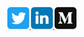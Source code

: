 <a href="https://twitter.com/arosolko">
  <img width="50px" height="50px" src="https://github.com/edent/SuperTinyIcons/blob/master/images/svg/twitter.svg"/>
</a>

<a href="https://www.linkedin.com/in/rosolko">
  <img width="50px" height="50px" src="https://github.com/edent/SuperTinyIcons/blob/master/images/svg/linkedin.svg"/>
</a>

<a href="https://medium.com/@rosolko">
  <img width="50px" height="50px" src="https://github.com/edent/SuperTinyIcons/blob/master/images/svg/medium.svg"/>
</a>
